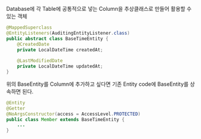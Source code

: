 Database에 각 Table에 공통적으로 넣는 Column을 추상클래스로 만들어 활용할 수 있는 객체

```java
@MappedSuperclass 
@EntityListeners(AuditingEntityListener.class) 
public abstract class BaseTimeEntity { 
	@CreatedDate 
	private LocalDateTime createdAt; 
	
	@LastModifiedDate 
	private LocalDateTime updatedAt; 
}
```

위의 BaseEntity를 Column에 추가하고 싶다면 기존 Entity code에 BaseEntity를 상속하면 된다.
```java
@Entity 
@Getter 
@NoArgsConstructor(access = AccessLevel.PROTECTED) 
public class Member extends BaseTimeEntity { 
	... 
}
```
